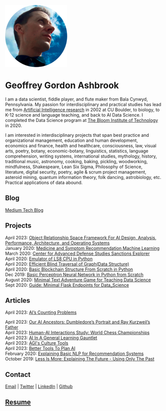 <img src="geoffrey_gordon_ashbrook_round.png" alt="Geoffrey Gordon Ashbrook" width="200" height="200">

# Geoffrey Gordon Ashbrook

I am a data scientist, fiddle player, and flute maker from Bala Cynwyd, Pennsylvania. My passion for interdisciplinary and practical studies has lead me from [Artificial Intelligence research](https://dl.acm.org/doi/10.5555/646145.678706) in 2002 at CU Boulder, to biology, to K-12 science and language teaching, and back to AI Data Science. I completed the Data Science program at [The Bloom Institute of Technology](https://www.bloomtech.com/) in 2020. 

I am interested in interdisciplinary projects that span best practice and organizational management, education and human development, economics and finance, health and healthcare, consciousness, law, visual arts, poetry, botany, economic-botany, linguistics, statistics, language comprehension, writing systems, international studies, mythology, history, traditional music, astronomy, cooking, baking, pickling, woodworking, mindfulness, Shakespeare, Lean Six Sigma, Philosophy of Science, literature, digital security, poetry, agile & scrum project management, asteroid mining, quantum information theory, folk dancing, astrobiology, etc. Practical applications of data abound.

## Blog
[Medium Tech Blog](https://medium.com/@GeoffreyGordonAshbrook)  

## Projects
April 2023: [Object Relationship Space Framework For AI Design, Analysis, Performance, Architecture, and Operating Systems](https://github.com/lineality/object_relationship_spaces_ai_ml)  
January 2020: [Medicine and Symptom Recommendation Machine Learning](https://github.com/MedCabinet)  
March 2020: [Center for Advanced Defense Studies Sanctions Explorer](https://medium.com/wooden-information/modeling-networks-of-networks-5e22cd85cd24)  
April 2020: [Emulator of LS8 CPU in Python](https://github.com/lineality/ls8_emulator)  
April 2020: [Efficient Blind Traversal of Graph(Data Structure)](https://github.com/lineality/Blind-Graph-Traversal)  
April 2020: [Basic Blockchain Structure From Scratch in Python](https://github.com/lineality/Basic_Python_Blockchain/)  
Dec 2019: [Basic Perceptron Neural Network in Python from Scratch](https://github.com/lineality/Perceptron_Studies)  
August 2020: [Minimal Text Adventure Game for Teaching Data Science](http://readmeadventures.com/)  
Sept 2020: [Guide: Minimal Flask Endpoints for Data_Science](https://github.com/lineality/Minimal_Flask_Endpoint_API_for_Data_Science)  

## Articles


April 2023: [AI’s Counting Problems](https://medium.com/@GeoffreyGordonAshbrook/ai-counting-problems-8cb9f66e4c7f?source=user_profile---------8----------------------------)  

April 2023: [Our AI Ancestors: Dumbledore’s Portrait and Ray Kurzweil’s Father](https://medium.com/@GeoffreyGordonAshbrook/our-ai-ancestors-dumbledores-portrait-and-ray-kurzweil-s-father-85ec89f85224)  
April 2023: [Human-AI Interactions Study: World Chess Championships](https://medium.com/@GeoffreyGordonAshbrook/human-ai-interactions-study-world-chess-championships-677298e3195e)  
April 2023: [AI In A General Learning Gauntlet](https://medium.com/@GeoffreyGordonAshbrook/ai-in-a-general-learning-gauntlet-9731a983df7b)  
April 2023: [AGI's Culture Tools](https://medium.com/@GeoffreyGordonAshbrook/agis-culture-tools-e5538c8429d2)  
April 2023: [Better Tools To Plan AI](https://medium.com/@GeoffreyGordonAshbrook/better-tools-to-plan-ai-29c041180662)  
February 2020: [Explaining Basic NLP for Recommendation Systems](https://colab.research.google.com/drive/1n0QHVKLmjHhb1J0PVumoxq58-1OevP5b)  
October 2019: [Less Is More: Explaining The Future - Using Only The Past](https://medium.com/wooden-information/less-is-more-904427f568e0)

## Contact
[Email](mailto:email_2023@geoffreygordonashbrook.com) | [Twitter](https://twitter.com/GG_Ashbrook) | [LinkedIn](https://www.linkedin.com/in/geoffrey-gordon-ashbrook//)  | [Github](https://github.com/lineality/)

## [Resume](https://drive.google.com/drive/folders/1o8iFI8IBKU-2E74q4WVIuZQlFlNPfINp)
